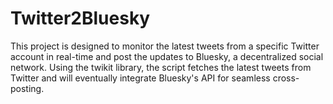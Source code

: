 # Twitter2Bluesky
This project is designed to monitor the latest tweets from a specific Twitter account in real-time and post the updates to Bluesky, a decentralized social network. Using the twikit library, the script fetches the latest tweets from Twitter and will eventually integrate Bluesky's API for seamless cross-posting.
